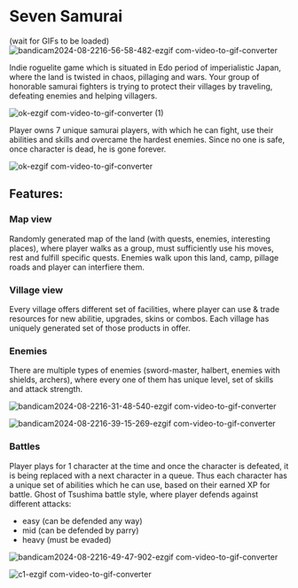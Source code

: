 # Seven Samurai
(wait for GIFs to be loaded)
![bandicam2024-08-2216-56-58-482-ezgif com-video-to-gif-converter](https://github.com/user-attachments/assets/63931a75-8c1f-41ee-bbe1-1bb4ed930e1c)

Indie roguelite game which is situated in Edo period of imperialistic Japan, where the land is twisted in chaos, pillaging and wars.
Your group of honorable samurai fighters is trying to protect their villages by traveling, defeating enemies and helping villagers.

![ok-ezgif com-video-to-gif-converter (1)](https://github.com/user-attachments/assets/7da3a9da-a8ae-41a7-a4d9-f8b3f21b91d5)

Player owns 7 unique samurai players, with which he can fight, use their abilities and skills and overcame the hardest enemies. Since no one is safe,
once character is dead, he is gone forever.

![ok-ezgif com-video-to-gif-converter](https://github.com/user-attachments/assets/d79fa6b1-c239-4ce9-8ebf-c9668a4a5fda)

## Features:
### Map view
Randomly generated map of the land (with quests, enemies, interesting places), where player walks as a group, must sufficiently use his moves, rest and fulfill specific quests.
Enemies walk upon this land, camp, pillage roads and player can interfiere them.

### Village view
Every village offers different set of facilities, where player can use & trade resources for new abilitie, upgrades, skins or combos. Each village has uniquely generated set of those products in offer.

### Enemies
There are multiple types of enemies (sword-master, halbert, enemies with shields, archers), where every one of them has unique level, set of skills and attack strength.

![bandicam2024-08-2216-31-48-540-ezgif com-video-to-gif-converter](https://github.com/user-attachments/assets/8a499d47-0c8f-4107-9bb6-69adbba0a1d0)

![bandicam2024-08-2216-39-15-269-ezgif com-video-to-gif-converter](https://github.com/user-attachments/assets/26cb9633-a877-42fb-8eda-474f581704f7)

### Battles
Player plays for 1 character at the time and once the character is defeated, it is being replaced with a next character in a queue.
Thus each character has a unique set of abilities which he can use, based on their earned XP for battle.
Ghost of Tsushima battle style, where player defends against different attacks:
- easy (can be defended any way)
- mid (can be defended by parry)
- heavy (must be evaded)

![bandicam2024-08-2216-49-47-902-ezgif com-video-to-gif-converter](https://github.com/user-attachments/assets/fbef09ad-63cd-4ed0-8f0e-686eaa9bde97)

![c1-ezgif com-video-to-gif-converter](https://github.com/user-attachments/assets/9e3fb36e-029b-4207-be2a-3cd994cf6c8b)
